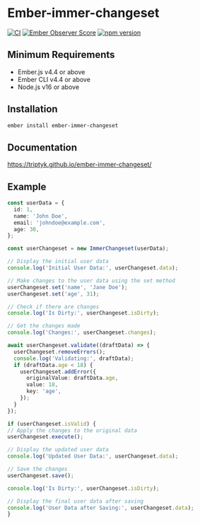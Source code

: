 # Ember-immer-changeset

[![CI](https://github.com/TRIPTYK/ember-immer-changeset/actions/workflows/ci.yml/badge.svg)](https://github.com/TRIPTYK/ember-immer-changeset/actions/workflows/ci.yml)
[![Ember Observer Score](https://emberobserver.com/badges/ember-immer-changeset.svg)](https://emberobserver.com/addons/ember-immer-changeset)
[![npm version](https://badge.fury.io/js/ember-immer-changeset.svg)](https://badge.fury.io/js/ember-immer-changeset)

## Minimum Requirements

- Ember.js v4.4 or above
- Ember CLI v4.4 or above
- Node.js v16 or above

## Installation

```bash
ember install ember-immer-changeset
```

## Documentation

https://triptyk.github.io/ember-immer-changeset/

## Example

```ts
const userData = {
  id: 1,
  name: 'John Doe',
  email: 'johndoe@example.com',
  age: 30,
};

const userChangeset = new ImmerChangeset(userData);

// Display the initial user data
console.log('Initial User Data:', userChangeset.data);

// Make changes to the user data using the set method
userChangeset.set('name', 'Jane Doe');
userChangeset.set('age', 31);

// Check if there are changes
console.log('Is Dirty:', userChangeset.isDirty);

// Get the changes made
console.log('Changes:', userChangeset.changes);

await userChangeset.validate((draftData) => {
  userChangeset.removeErrors();
  console.log('Validating:', draftData);
  if (draftData.age < 18) {
    userChangeset.addError({
      originalValue: draftData.age,
      value: 18,
      key: 'age',
    });
  }
});

if (userChangeset.isValid) {
// Apply the changes to the original data
userChangeset.execute();

// Display the updated user data
console.log('Updated User Data:', userChangeset.data);

// Save the changes
userChangeset.save();

console.log('Is Dirty:', userChangeset.isDirty);

// Display the final user data after saving
console.log('User Data after Saving:', userChangeset.data);
}
```